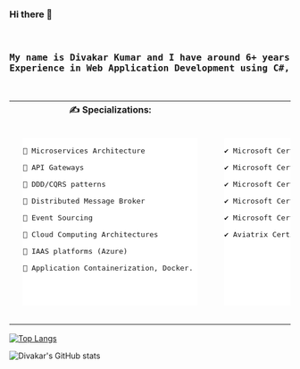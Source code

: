 ### Hi there 👋

<pre>
<h3>
My name is Divakar Kumar and I have around 6+ years hands on experience in Microsoft .NET Development. 
Experience in Web Application Development using C#, .NET Core, ASP.NET/MVC/ASP.NET Core, JavaScript, AngularJS . 
</h3>
</pre> 

<table>
<tr>
<th> &#x270d; Specializations:</th>
<th>🏆 Certifications:</th>
</tr>
<tr>
<td>
<pre>
<div style="background: #fff;border-radius: 2px;display: inline-block;height: 300px;margin: 1rem;position: relative;width: 300px box-shadow: 0 19px 38px rgba(0,0,0,0.30), 0 15px 12px rgba(0,0,0,0.22);">
📌 Microservices Architecture <br>
📌 API Gateways <br>
📌 DDD/CQRS patterns <br>
📌 Distributed Message Broker <br>
📌 Event Sourcing <br>
📌 Cloud Computing Architectures <br>
📌 IAAS platforms (Azure) <br>
📌 Application Containerization, Docker. <br>
</div>
</pre>
</td>
<td>
<pre>
<div style="background: #fff;border-radius: 2px;display: inline-block;height: 300px;margin: 1rem;position: relative;width: 300px box-shadow: 0 19px 38px rgba(0,0,0,0.30), 0 15px 12px rgba(0,0,0,0.22);">
✔️ Microsoft Certified Trainer <br>
✔️ Microsoft Certified: DevOps Engineer Expert <br>
✔️ Microsoft Certified: Azure Developer Associate <br>
✔️ Microsoft Certified: Azure IoT Developer Specialty <br>
✔️ Microsoft Certified: Azure Fundamentals <br>
✔️ Aviatrix Certified Engineer - Multi-Cloud Network Associate <br>
</div>
</pre>
</td>
</tr>
</table>


[![Top Langs](https://github-readme-stats.vercel.app/api/top-langs/?username=divakar-kumar)](https://github.com/divakar-kumar/github-readme-stats)

![Divakar's GitHub stats](https://github-readme-stats.vercel.app/api?username=divakar-kumar&count_private=true)

